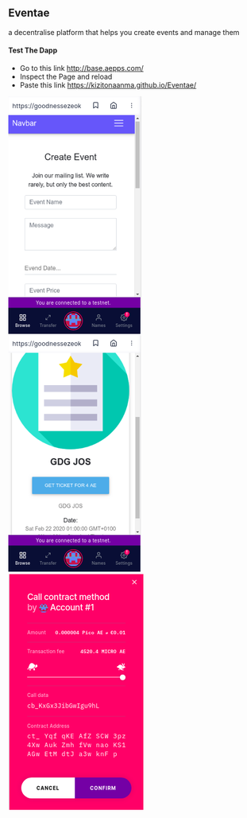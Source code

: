 ## Eventae
a decentralise platform that helps you create events and manage them

#### Test The Dapp
* Go to this link http://base.aepps.com/
* Inspect the Page and reload 
* Paste this link https://kizitonaanma.github.io/Eventae/

![Screenshots!](/img/event_.png "Screenshots")
![Screenshots!](/img/event_2.png "Screenshots")
![Screenshots!](/img/event4.png "Screenshots")



